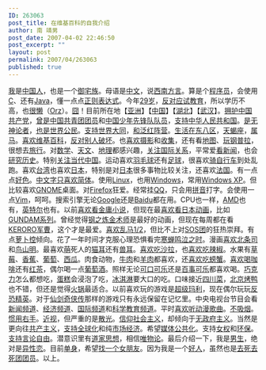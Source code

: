 ```yaml
---
ID: 263063
post_title: 在维基百科的自我介绍
author: 南 靖男
post_date: 2007-04-02 22:46:50
post_excerpt: ""
layout: post
permalink: 2007/04/263063
published: true
---
```

<span id="zoom"><a href="http://zh.wikipedia.org/w/index.php?title=User:Larryli" target="_blank">我</a>是<a href="http://zh.wikipedia.org/w/index.php?title=Category:%E4%B8%AD%E5%8D%8E%E7%BB%B4%E5%9F%BA%E4%BA%BA" target="_blank">中国人</a>，也是一个<a href="http://zh.wikipedia.org/w/index.php?title=Category:%E7%B6%AD%E5%9F%BA%E5%BE%A1%E5%AE%85%E6%97%8F" target="_blank">御宅族</a>。母语是<a href="http://zh.wikipedia.org/w/index.php?title=Category:Zh_%E6%AF%8D%E8%AA%9E%E4%BD%BF%E7%94%A8%E8%80%85" target="_blank">中文</a>，说<a href="http://zh.wikipedia.org/w/index.php?title=Category:Zh-xi%27nan_%E4%BD%BF%E7%94%A8%E8%80%85" target="_blank">西南方言</a>。算是个<a href="http://zh.wikipedia.org/w/index.php?title=Category:%E7%BB%B4%E5%9F%BA%E7%A8%8B%E5%BA%8F%E5%91%98" target="_blank">程序员</a>，会使用<a href="http://zh.wikipedia.org/w/index.php?title=Category:C_%E4%BD%BF%E7%94%A8%E8%80%85" target="_blank">C</a>、还有<a href="http://zh.wikipedia.org/w/index.php?title=Category:Java_%E4%BD%BF%E7%94%A8%E8%80%85" target="_blank">Java</a>，懂一点点<a href="http://zh.wikipedia.org/w/index.php?title=Category:Re_%E4%BD%BF%E7%94%A8%E8%80%85" target="_blank">正则表达式</a>。今年<a href="http://zh.wikipedia.org/w/index.php?title=Category:%E4%BB%8A%E5%B9%B429%E5%B2%81%E7%9A%84%E7%BB%B4%E5%9F%BA%E4%BA%BA" target="_blank">29岁</a>，<a href="http://zh.wikipedia.org/w/index.php?title=Category:%E5%8F%8D%E5%AF%B9%E5%BA%94%E8%AF%95%E6%95%99%E8%82%B2%E7%9A%84%E7%BB%B4%E5%9F%BA%E4%BA%BA" target="_blank">反对应试教育</a>，所以学历不高，也<a href="http://zh.wikipedia.org/w/index.php?title=Category:%E5%A4%AA%E6%87%B6%E8%80%8C%E6%9C%AA%E7%B7%A8%E5%A5%BD%E7%94%A8%E6%88%B6%E9%A0%81%E7%9A%84%E7%B6%AD%E5%9F%BA%E4%BA%BA" target="_blank">很懒</a>（<a href="http://zh.wikipedia.org/w/index.php?title=Category:Orz%E7%9A%84%E7%B6%AD%E5%9F%BA%E4%BA%BA" target="_blank">Orz</a>）。<a href="http://zh.wikipedia.org/w/index.php?title=Category:%E5%9B%A7%E7%9A%84%E7%B6%AD%E5%9F%BA%E4%BA%BA" target="_blank">囧</a>！目前所在地【<a href="http://zh.wikipedia.org/w/index.php?title=Category:%E4%BA%9A%E6%B4%B2%E7%BB%B4%E5%9F%BA%E4%BA%BA" target="_blank">亚洲</a>】【<a href="http://zh.wikipedia.org/w/index.php?title=Category:%E4%B8%AD%E5%9C%8B%E7%B6%AD%E5%9F%BA%E4%BA%BA" target="_blank">中国</a>】【<a href="http://zh.wikipedia.org/w/index.php?title=Category:%E6%B9%96%E5%8C%97%E7%BB%B4%E5%9F%BA%E4%BA%BA" target="_blank">湖北</a>】【<a href="http://zh.wikipedia.org/w/index.php?title=Category:%E6%AD%A6%E6%B1%89%E7%BB%B4%E5%9F%BA%E4%BA%BA" target="_blank">武汉</a>】。<a href="http://zh.wikipedia.org/w/index.php?title=Category:%E6%94%AF%E6%8C%81%E4%B8%AD%E5%9B%BD%E5%85%B1%E4%BA%A7%E5%85%9A%E7%9A%84%E7%B6%AD%E5%9F%BA%E4%BA%BA" target="_blank">拥护中国共产党</a>，<a href="http://zh.wikipedia.org/w/index.php?title=Category:%E6%9B%BE%E6%98%AF%E4%B8%AD%E5%9B%BD%E5%85%B1%E9%9D%92%E5%9B%A2%E5%9B%A2%E5%91%98%E7%9A%84%E7%BB%B4%E5%9F%BA%E4%BA%BA" target="_blank">曾是中国共青团团员</a>和<a href="http://zh.wikipedia.org/w/index.php?title=Category:%E6%9B%BE%E6%98%AF%E4%B8%AD%E5%9C%8B%E5%B0%91%E5%B9%B4%E5%85%88%E9%8B%92%E9%9A%8A%E7%9A%84%E7%BB%B4%E5%9F%BA%E4%BA%BA" target="_blank">中国少年先锋队队员</a>，<a href="http://zh.wikipedia.org/w/index.php?title=Category:%E6%94%AF%E6%8C%81%E4%B8%AD%E5%8D%8E%E4%BA%BA%E6%B0%91%E5%85%B1%E5%92%8C%E5%9B%BD%E7%9A%84%E7%B6%AD%E5%9F%BA%E4%BA%BA" target="_blank">支持中华人民共和国</a>。<a href="http://zh.wikipedia.org/w/index.php?title=Category:%E7%BB%B4%E5%9F%BA%E6%97%A0%E7%A5%9E%E8%AE%BA%E8%80%85" target="_blank">是无神论者</a>，<a href="http://zh.wikipedia.org/w/index.php?title=Category:%E4%BD%9C%E4%B8%BA%E4%B8%96%E7%95%8C%E5%85%AC%E6%B0%91%E7%9A%84%E7%BB%B4%E5%9F%BA%E4%BA%BA" target="_blank">也是世界公民</a>。<a href="http://zh.wikipedia.org/w/index.php?title=Category:%E6%94%AF%E6%8C%81%E4%B8%96%E7%95%8C%E5%A4%A7%E5%90%8C%E7%9A%84%E7%BB%B4%E5%9F%BA%E4%BA%BA" target="_blank">支持世界大同</a>，<a href="http://zh.wikipedia.org/w/index.php?title=Category:%E6%94%AF%E6%8C%81%E6%B3%9B%E7%B4%85%E9%99%A3%E7%87%9F%E7%9A%84%E7%B6%AD%E5%9F%BA%E4%BA%BA" target="_blank">和泛红阵营</a>。<a href="http://zh.wikipedia.org/w/index.php?title=Category:UTC%2B8%E5%8C%BA%E7%BB%B4%E5%9F%BA%E4%BA%BA" target="_blank">生活在东八区</a>，<a href="http://zh.wikipedia.org/w/index.php?title=Category:%E5%A4%A9%E8%9D%8E%E5%BA%A7%E7%BB%B4%E5%9F%BA%E4%BA%BA" target="_blank">天蝎座</a>，<a href="http://zh.wikipedia.org/w/index.php?title=Category:%E5%B1%9E%E9%A9%AC%E7%9A%84%E7%BB%B4%E5%9F%BA%E4%BA%BA" target="_blank">属马</a>。<a href="http://zh.wikipedia.org/w/index.php?title=Category:%E5%96%9C%E6%AD%A1%E7%B6%AD%E5%9F%BA%E7%99%BE%E7%A7%91%E7%9A%84%E7%B6%AD%E5%9F%BA%E4%BA%BA" target="_blank">喜欢维基百科</a>，<a href="http://zh.wikipedia.org/w/index.php?title=Category:%E5%8F%8D%E5%AF%B9%E7%A0%B4%E5%9D%8F%E7%9A%84%E7%BB%B4%E5%9F%BA%E4%BA%BA" target="_blank">反对别人破坏</a>。也<a href="http://zh.wikipedia.org/w/index.php?title=Category:%E5%96%9C%E6%AD%A1%E6%94%9D%E5%BD%B1%E7%9A%84%E7%B6%AD%E5%9F%BA%E4%BA%BA" target="_blank">喜欢摄影</a>和<a href="http://zh.wikipedia.org/w/index.php?title=Category:%E5%96%9C%E6%AD%A1%E6%94%B6%E9%9B%86%E7%9A%84%E7%B6%AD%E5%9F%BA%E4%BA%BA" target="_blank">收集</a>，还有看<a href="http://zh.wikipedia.org/w/index.php?title=Category:%E5%96%9C%E6%AD%A1%E5%9C%B0%E5%9C%96%E7%9A%84%E7%BB%B4%E5%9F%BA%E4%BA%BA" target="_blank">地图</a>、<a href="http://zh.wikipedia.org/w/index.php?title=Category:%E5%96%9C%E6%AC%A2%E7%8E%A9%E9%92%A2%E6%99%AE%E6%8B%89%E7%9A%84%E7%BB%B4%E5%9F%BA%E4%BA%BA" target="_blank">玩钢普拉</a>，很想去<a href="http://zh.wikipedia.org/w/index.php?title=Category:%E5%96%9C%E6%AD%A1%E6%97%85%E8%A1%8C%E7%9A%84%E7%B6%AD%E5%9F%BA%E4%BA%BA" target="_blank">旅行</a>。对<a href="http://zh.wikipedia.org/w/index.php?title=Category:%E6%95%B0%E5%AD%A6%E7%88%B1%E5%A5%BD%E8%80%85" target="_blank">数学</a>、<a href="http://zh.wikipedia.org/w/index.php?title=Category:%E5%A4%A9%E6%96%87%E7%88%B1%E5%A5%BD%E8%80%85" target="_blank">天文</a>、<a href="http://zh.wikipedia.org/w/index.php?title=Category:%E5%9C%B0%E7%90%86%E7%88%B1%E5%A5%BD%E8%80%85" target="_blank">地理</a>都感兴趣，<a href="http://zh.wikipedia.org/w/index.php?title=Category:%E5%85%B3%E6%B3%A8%E5%9B%BD%E9%99%85%E5%85%B3%E7%B3%BB%E7%9A%84%E7%BB%B4%E5%9F%BA%E4%BA%BA" target="_blank">关注国际关系</a>，平常爱<a href="http://zh.wikipedia.org/w/index.php?title=Category:%E6%96%B0%E9%97%BB%E7%88%B1%E5%A5%BD%E8%80%85" target="_blank">看新闻</a>，也会<a href="http://zh.wikipedia.org/w/index.php?title=Category:%E7%A0%94%E7%A9%B6%E5%8E%86%E5%8F%B2%E7%9A%84%E7%BB%B4%E5%9F%BA%E4%BA%BA" target="_blank">研究历史</a>。特别<a href="http://zh.wikipedia.org/w/index.php?title=Category:%E9%97%9C%E6%B3%A8%E7%95%B6%E4%BB%A3%E4%B8%AD%E5%9C%8B%E7%9A%84%E7%B6%AD%E5%9F%BA%E4%BA%BA" target="_blank">关注当代中国</a>。运动喜欢<a href="http://zh.wikipedia.org/w/index.php?title=Category:%E5%96%9C%E6%AC%A2%E7%BE%BD%E6%AF%9B%E7%90%83%E7%9A%84%E7%BB%B4%E5%9F%BA%E4%BA%BA" target="_blank">羽毛球</a>还有<a href="http://zh.wikipedia.org/w/index.php?title=Category:%E5%96%9C%E6%AC%A2%E7%8E%A9%E8%B6%B3%E7%90%83%E7%9A%84%E7%BB%B4%E5%9F%BA%E4%BA%BA" target="_blank">足球</a>，很喜欢<a href="http://zh.wikipedia.org/w/index.php?title=Category:%E5%96%9C%E6%AD%A1%E9%A8%8E%E8%85%B3%E8%B8%8F%E8%BB%8A%E7%9A%84%E7%B6%AD%E5%9F%BA%E4%BA%BA" target="_blank">骑自行车</a>到处乱跑。喜欢<a href="http://zh.wikipedia.org/w/index.php?title=Category:%E5%96%9C%E6%AD%A1%E8%87%BA%E7%81%A3%E7%9A%84%E7%B6%AD%E5%9F%BA%E4%BA%BA" target="_blank">台湾</a>也喜欢<a href="http://zh.wikipedia.org/w/index.php?title=Category:%E5%96%9C%E6%AD%A1%E6%97%A5%E6%9C%AC%E7%9A%84%E7%B6%AD%E5%9F%BA%E4%BA%BA" target="_blank">日本</a>，特别是对<a href="http://zh.wikipedia.org/w/index.php?title=Category:%E5%85%B3%E6%B3%A8%E6%97%A5%E6%9C%AC%E7%9A%84%E7%BB%B4%E5%9F%BA%E4%BA%BA" target="_blank">日本</a>很多事物比较关注，还喜欢<a href="http://zh.wikipedia.org/w/index.php?title=Category:%E5%96%9C%E6%AD%A1%E6%B3%95%E5%9C%8B%E7%9A%84%E7%B6%AD%E5%9F%BA%E4%BA%BA" target="_blank">法国</a>。有一点点<a href="http://zh.wikipedia.org/w/index.php?title=Category:%E5%A5%BD%E8%89%B2%E7%B6%AD%E5%9F%BA%E4%BA%BA" target="_blank">好色</a>。<a href="http://zh.wikipedia.org/w/index.php?title=Category:%E4%B8%AD%E6%96%87%E5%AD%97%E5%8F%AA%E5%96%9C%E6%AC%A2%E7%AE%80%E4%BD%93%E7%9A%84%E7%BB%B4%E5%9F%BA%E4%BA%BA" target="_blank">中文字只喜欢简体</a>。使用<a href="http://zh.wikipedia.org/w/index.php?title=Category:Linux_%E4%BD%BF%E7%94%A8%E8%80%85" target="_blank">Linux</a>，也用<a href="http://zh.wikipedia.org/w/index.php?title=Category:Windows_%E4%BD%BF%E7%94%A8%E8%80%85" target="_blank">Windows</a>，常用<a href="http://zh.wikipedia.org/w/index.php?title=Category:Windows_XP_%E4%BD%BF%E7%94%A8%E8%80%85" target="_blank">Windows XP</a>。但比较喜欢<a href="http://zh.wikipedia.org/w/index.php?title=Category:GNOME_%E4%BD%BF%E7%94%A8%E8%80%85" target="_blank">GNOME</a>桌面。对<a href="http://zh.wikipedia.org/w/index.php?title=Category:Firefox_%E4%BD%BF%E7%94%A8%E8%80%85" target="_blank">Firefox</a>狂爱。经常挂<a href="http://zh.wikipedia.org/w/index.php?title=Category:QQ_%E4%BD%BF%E7%94%A8%E8%80%85" target="_blank">QQ</a>，只会用<a href="http://zh.wikipedia.org/w/index.php?title=Category:%E6%8B%BC%E9%9F%B3%E4%BD%BF%E7%94%A8%E8%80%85" target="_blank">拼音</a>打字。会使用一点<a href="http://zh.wikipedia.org/w/index.php?title=Category:Vim_%E4%BD%BF%E7%94%A8%E8%80%85" target="_blank">Vim</a>，呵呵。搜索引擎无论<a href="http://zh.wikipedia.org/w/index.php?title=Category:Google_%E4%BD%BF%E7%94%A8%E8%80%85" target="_blank">Google</a>还是<a href="http://zh.wikipedia.org/w/index.php?title=Category:Baidu_%E4%BD%BF%E7%94%A8%E8%80%85" target="_blank">Baidu</a>都在用。CPU也一样，<a href="http://zh.wikipedia.org/w/index.php?title=Category:%E4%BD%BF%E7%94%A8AMD%E8%99%95%E7%90%86%E5%99%A8%E7%9A%84%E7%B6%AD%E5%9F%BA%E4%BA%BA" target="_blank">AMD</a>也有，<a href="http://zh.wikipedia.org/w/index.php?title=Category:%E4%BD%BF%E7%94%A8%E8%8B%B1%E7%89%B9%E7%88%BE%E8%99%95%E7%90%86%E5%99%A8%E7%9A%84%E7%B6%AD%E5%9F%BA%E4%BA%BA" target="_blank">英特尔</a>也有。以前<a href="http://zh.wikipedia.org/w/index.php?title=Category:%E5%96%9C%E6%AD%A1%E9%87%91%E5%BA%B8%E5%B0%8F%E8%AA%AA%E7%9A%84%E7%B6%AD%E5%9F%BA%E4%BA%BA" target="_blank">喜欢看金庸小说</a>，但现在最<a href="http://zh.wikipedia.org/w/index.php?title=Category:%E5%96%9C%E6%AD%A1%E7%9C%8B%E6%97%A5%E6%9C%AC%E5%8B%95%E7%95%AB%E7%9A%84%E7%B6%AD%E5%9F%BA%E4%BA%BA" target="_blank">喜欢看日本动画</a>，比如<a href="http://zh.wikipedia.org/w/index.php?title=Category:%E5%96%9C%E6%84%9BGUNDAM%E7%B3%BB%E5%88%97%E7%9A%84%E7%B6%AD%E5%9F%BA%E4%BA%BA" target="_blank">GUNDAM系列</a>。曾经觉得<a href="http://zh.wikipedia.org/w/index.php?title=Category:%E5%96%9C%E6%AD%A1%E9%8B%BC%E4%B9%8B%E9%8D%8A%E9%87%91%E8%A1%93%E5%B8%AB%E7%9A%84%E7%B6%AD%E5%9F%BA%E4%BA%BA" target="_blank">钢之炼金术师</a>是最好的动画，但现在每周都在看<a href="http://zh.wikipedia.org/w/index.php?title=Category:%E5%96%9C%E6%AD%A1KERORO%E8%BB%8D%E6%9B%B9%E7%9A%84%E7%B6%AD%E5%9F%BA%E4%BA%BA" target="_blank">KERORO军曹</a>，这个才是最爱。<a href="http://zh.wikipedia.org/w/index.php?title=Category:%E5%96%9C%E6%AC%A2%E4%B9%B1%E9%A9%AC1/2%E7%9A%84%E7%BB%B4%E5%9F%BA%E4%BA%BA" target="_blank">喜欢乱马1/2</a>，但比不上对<a href="http://zh.wikipedia.org/w/index.php?title=Category:SOS%E5%9C%98%E7%B6%AD%E5%9F%BA%E4%BA%BA" target="_blank">SOS团</a>的狂热崇拜。有点<a href="http://zh.wikipedia.org/w/index.php?title=Category:%E7%BB%B4%E5%9F%BA%E8%90%9D%E5%8D%9C%E6%8E%A7" target="_blank">萝卜控</a>倾向。花了一年时间才克服心理恐惧看完<a href="http://zh.wikipedia.org/w/index.php?title=Category:%E5%96%9C%E6%AD%A1%E6%9A%AE%E8%9F%AC%E6%82%B2%E9%B3%B4%E6%99%82%E7%9A%84%E7%B6%AD%E5%9F%BA%E4%BA%BA" target="_blank">寒蝉鸣泣之时</a>。漫画<a href="http://zh.wikipedia.org/w/index.php?title=Category:%E5%96%9C%E6%AC%A2%E5%8C%97%E6%A2%9D%E5%8F%B8%E7%9A%84%E7%BB%B4%E5%9F%BA%E4%BA%BA" target="_blank">喜欢北条司</a>和<a href="http://zh.wikipedia.org/w/index.php?title=Category:%E5%96%9C%E6%AD%A1%E9%B3%A5%E5%B1%B1%E6%98%8E%E7%9A%84%E7%B6%AD%E5%9F%BA%E4%BA%BA" target="_blank">鸟山明</a>。最喜欢<a href="http://zh.wikipedia.org/w/index.php?title=Category:%E8%A2%AB%E8%90%8C%E5%80%92%E7%9A%84%E7%B6%AD%E5%9F%BA%E4%BA%BA" target="_blank">萌</a>死人的<a href="http://zh.wikipedia.org/w/index.php?title=Category:%E7%B6%AD%E5%9F%BA%E8%B2%93%E8%80%B3%E5%92%8C%E7%8D%B8%E8%80%B3%E6%84%9B%E5%A5%BD%E8%80%85" target="_blank">猫耳</a>还有<a href="http://zh.wikipedia.org/w/index.php?title=Category:%E7%B6%AD%E5%9F%BA%E7%8D%B8%E8%80%B3%E6%84%9B%E5%A5%BD%E8%80%85" target="_blank">兽耳</a>。<a href="http://zh.wikipedia.org/w/index.php?title=Category:%E5%96%9C%E6%AC%A2%E5%90%83%E6%B2%99%E6%8B%89%E7%9A%84%E7%BB%B4%E5%9F%BA%E4%BA%BA" target="_blank">喜欢吃沙拉</a>，也<a href="http://zh.wikipedia.org/w/index.php?title=Category:%E5%96%9C%E6%AC%A2%E5%90%83%E8%BE%A3%E6%A4%92%E7%9A%84%E7%BB%B4%E5%9F%BA%E4%BA%BA" target="_blank">喜欢吃辣椒</a>。水果有<a href="http://zh.wikipedia.org/w/index.php?title=Category:%E5%96%9C%E6%AD%A1%E5%90%83%E8%8D%89%E8%8E%93%E7%9A%84%E7%B6%AD%E5%9F%BA%E4%BA%BA" target="_blank">草莓</a>、<a href="http://zh.wikipedia.org/w/index.php?title=Category:%E5%96%9C%E6%AD%A1%E5%90%83%E9%A6%99%E8%95%89%E7%9A%84%E7%B6%AD%E5%9F%BA%E4%BA%BA" target="_blank">香蕉</a>、<a href="http://zh.wikipedia.org/w/index.php?title=Category:%E5%96%9C%E6%AD%A1%E5%90%83%E8%91%A1%E8%90%84%E7%9A%84%E7%B6%AD%E5%9F%BA%E4%BA%BA" target="_blank">葡萄</a>、<a href="http://zh.wikipedia.org/w/index.php?title=Category:%E5%96%9C%E6%AD%A1%E5%90%83%E8%A5%BF%E7%93%9C%E7%9A%84%E7%B6%AD%E5%9F%BA%E4%BA%BA" target="_blank">西瓜</a>。肉食动物，<a href="http://zh.wikipedia.org/w/index.php?title=Category:%E5%96%9C%E6%AD%A1%E5%90%83%E7%89%9B%E8%82%89%E7%9A%84%E7%B6%AD%E5%9F%BA%E4%BA%BA" target="_blank">牛肉</a>和<a href="http://zh.wikipedia.org/w/index.php?title=Category:%E5%96%9C%E6%AD%A1%E5%90%83%E7%BE%8A%E8%82%89%E7%9A%84%E7%B6%AD%E5%9F%BA%E4%BA%BA" target="_blank">羊肉</a>都喜欢，还<a href="http://zh.wikipedia.org/w/index.php?title=Category:%E5%96%9C%E6%AC%A2%E5%90%83%E8%9E%83%E8%9F%B9%E7%9A%84%E7%BB%B4%E5%9F%BA%E4%BA%BA" target="_blank">喜欢吃螃蟹</a>。<a href="http://zh.wikipedia.org/w/index.php?title=Category:%E5%96%9C%E6%AD%A1%E5%96%9D%E5%92%96%E5%95%A1%E7%9A%84%E7%B6%AD%E5%9F%BA%E4%BA%BA" target="_blank">喜欢喝咖啡</a>还有<a href="http://zh.wikipedia.org/w/index.php?title=Category:%E5%96%9C%E6%AC%A2%E5%96%9D%E7%B4%85%E8%8C%B6%E7%9A%84%E7%BB%B4%E5%9F%BA%E4%BA%BA" target="_blank">红茶</a>，偶尔喝一点<a href="http://zh.wikipedia.org/w/index.php?title=Category:%E5%96%9C%E6%AD%A1%E5%96%9D%E8%91%A1%E8%90%84%E9%85%92%E7%9A%84%E7%B6%AD%E5%9F%BA%E4%BA%BA" target="_blank">葡萄酒</a>。照样无论<a href="http://zh.wikipedia.org/w/index.php?title=Category:%E5%96%9C%E6%AC%A2%E5%96%9D%E5%8F%AF%E5%8F%A3%E5%8F%AF%E4%B9%90%E7%9A%84%E7%BB%B4%E5%9F%BA%E4%BA%BA" target="_blank">可口可乐</a>还是<a href="http://zh.wikipedia.org/w/index.php?title=Category:%E5%96%9C%E6%AC%A2%E5%96%9D%E7%99%BE%E4%BA%8B%E5%8F%AF%E4%B9%90%E7%9A%84%E7%BB%B4%E5%9F%BA%E4%BA%BA" target="_blank">百事可乐</a>都喜欢喝。<a href="http://zh.wikipedia.org/w/index.php?title=Category:%E5%96%9C%E6%AD%A1%E5%90%83%E5%B7%A7%E5%85%8B%E5%8A%9B%E7%9A%84%E7%B6%AD%E5%9F%BA%E4%BA%BA" target="_blank">巧克力</a>怎么都想吃，<a href="http://zh.wikipedia.org/w/index.php?title=Category:%E5%96%9C%E6%AD%A1%E5%90%83%E8%9B%8B%E7%B3%95%E7%9A%84%E7%B6%AD%E5%9F%BA%E4%BA%BA" target="_blank">蛋糕</a>会浸泡了吃，<a href="http://zh.wikipedia.org/w/index.php?title=Category:%E5%96%9C%E6%AD%A1%E5%90%83%E5%86%B0%E6%B7%87%E6%B7%8B%E7%9A%84%E7%B6%AD%E5%9F%BA%E4%BA%BA" target="_blank">冰淇淋</a>要大口的吃。口味接近<a href="http://zh.wikipedia.org/w/index.php?title=Category:%E5%96%9C%E6%AC%A2%E5%90%83%E5%9B%9B%E5%B7%9D%E8%8F%9C%E7%9A%84%E7%BB%B4%E5%9F%BA%E4%BA%BA" target="_blank">四川菜</a>，<a href="http://zh.wikipedia.org/w/index.php?title=Category:%E5%96%9C%E6%AC%A2%E5%90%83%E5%8C%97%E4%BA%AC%E7%83%A4%E9%B8%AD%E7%9A%84%E7%BB%B4%E5%9F%BA%E4%BA%BA" target="_blank">北京烤鸭</a>也不错，但还是觉得<a href="http://zh.wikipedia.org/w/index.php?title=Category:%E5%96%9C%E6%AC%A2%E5%90%83%E7%81%AB%E9%94%85%E7%9A%84%E7%BB%B4%E5%9F%BA%E4%BA%BA" target="_blank">火锅</a>最适合。以前喜欢玩的游戏是<a href="http://zh.wikipedia.org/w/index.php?title=Category:%E5%96%9C%E6%AC%A2%E7%8E%A9%E8%B6%85%E7%BA%A7%E7%8E%9B%E5%88%A9%E7%9A%84%E7%BB%B4%E5%9F%BA%E4%BA%BA" target="_blank">超级玛利</a>，现在偶尔玩玩<a href="http://zh.wikipedia.org/w/index.php?title=Category:%E5%96%9C%E6%AC%A2%E7%8E%A9%E5%8F%8D%E6%81%90%E7%B2%BE%E8%8B%B1%E7%9A%84%E7%BB%B4%E5%9F%BA%E4%BA%BA" target="_blank">反恐精英</a>。对于<a href="http://zh.wikipedia.org/w/index.php?title=Category:%E5%96%9C%E6%AC%A2%E7%8E%A9%E4%BB%99%E5%89%91%E5%A5%87%E4%BE%A0%E4%BC%A0%E7%9A%84%E7%BB%B4%E5%9F%BA%E4%BA%BA" target="_blank">仙剑奇侠传</a>那样的游戏只有永远保留在记忆里。中央电视台节目会看<a href="http://zh.wikipedia.org/w/index.php?title=Category:%E5%96%9C%E6%AC%A2%E7%9C%8B%E4%B8%AD%E5%A4%AE%E7%94%B5%E8%A7%86%E5%8F%B0%E6%96%B0%E9%97%BB%E9%A2%91%E9%81%93%E8%8A%82%E7%9B%AE%E7%9A%84%E7%BB%B4%E5%9F%BA%E4%BA%BA" target="_blank">新闻频道</a>、<a href="http://zh.wikipedia.org/w/index.php?title=Category:%E5%96%9C%E6%AC%A2%E7%9C%8B%E4%B8%AD%E5%A4%AE%E7%94%B5%E8%A7%86%E5%8F%B0%E7%BB%8F%E6%B5%8E%E9%A2%91%E9%81%93%E8%8A%82%E7%9B%AE%E7%9A%84%E7%BB%B4%E5%9F%BA%E4%BA%BA" target="_blank">经济频道</a>、<a href="http://zh.wikipedia.org/w/index.php?title=Category:%E5%96%9C%E6%AC%A2%E7%9C%8B%E4%B8%AD%E5%A4%AE%E7%94%B5%E8%A7%86%E5%8F%B0%E5%9B%BD%E9%99%85%E9%A2%91%E9%81%93%E8%8A%82%E7%9B%AE%E7%9A%84%E7%BB%B4%E5%9F%BA%E4%BA%BA" target="_blank">国际频道</a>和<a href="http://zh.wikipedia.org/w/index.php?title=Category:%E5%96%9C%E6%AC%A2%E7%9C%8B%E4%B8%AD%E5%A4%AE%E7%94%B5%E8%A7%86%E5%8F%B0%E7%A7%91%E5%AD%A6%E6%95%99%E8%82%B2%E9%A2%91%E9%81%93%E8%8A%82%E7%9B%AE%E7%9A%84%E7%BB%B4%E5%9F%BA%E4%BA%BA" target="_blank">科学教育频道</a>。平时<a href="http://zh.wikipedia.org/w/index.php?title=Category:%E5%96%9C%E6%AD%A1%E8%81%BD%E5%8B%95%E6%BC%AB%E6%AD%8C%E6%9B%B2%E7%9A%84%E7%B6%AD%E5%9F%BA%E4%BA%BA" target="_blank">喜欢听动漫歌曲</a>。<a href="http://zh.wikipedia.org/w/index.php?title=Category:%E4%B8%8D%E5%90%B8%E7%83%9F%E7%9A%84%E7%BB%B4%E5%9F%BA%E4%BA%BA" target="_blank">不吸烟</a>。<a href="http://zh.wikipedia.org/w/index.php?title=Category:%E6%85%A3%E7%94%A8%E5%8F%B3%E6%89%8B%E7%9A%84%E7%B6%AD%E5%9F%BA%E4%BA%BA" target="_blank">惯用右手</a>。<a href="http://zh.wikipedia.org/w/index.php?title=Category:%E8%BF%91%E8%A6%96%E7%9A%84%E7%B6%AD%E5%9F%BA%E4%BA%BA" target="_blank">近视</a>，但严重的是<a href="http://zh.wikipedia.org/w/index.php?title=Category:%E6%95%A3%E5%85%89%E7%9A%84%E7%B6%AD%E5%9F%BA%E4%BA%BA" target="_blank">散光</a>。<a href="http://zh.wikipedia.org/w/index.php?title=Category:%E4%BF%A1%E4%BB%B0%E7%A4%BE%E6%9C%83%E4%B8%BB%E7%BE%A9%E7%9A%84%E7%BB%B4%E5%9F%BA%E4%BA%BA" target="_blank">信仰社会主义</a>，却倾向于<a href="http://zh.wikipedia.org/w/index.php?title=Category:%E8%87%AA%E8%AA%8D%E7%84%A1%E6%94%BF%E5%BA%9C%E4%B8%BB%E7%BE%A9%E7%9A%84%E7%BB%B4%E5%9F%BA%E4%BA%BA" target="_blank">无政府主义</a>。当然是更向往<a href="http://zh.wikipedia.org/w/index.php?title=Category:%E7%BB%B4%E5%9F%BA%E5%85%B1%E4%BA%A7%E4%B8%BB%E4%B9%89%E8%80%85" target="_blank">共产主义</a>，<a href="http://zh.wikipedia.org/w/index.php?title=Category:%E6%94%AF%E6%8C%81%E5%85%A8%E7%90%83%E5%8C%96%E7%9A%84%E7%BB%B4%E5%9F%BA%E4%BA%BA" target="_blank">支持全球化</a>和纯<a href="http://zh.wikipedia.org/w/index.php?title=Category:%E6%94%AF%E6%8C%81%E5%B8%82%E5%9C%BA%E7%BB%8F%E6%B5%8E%E7%9A%84%E7%BB%B4%E5%9F%BA%E4%BA%BA" target="_blank">市场经济</a>。希望<a href="http://zh.wikipedia.org/w/index.php?title=Category:%E6%94%AF%E6%8C%81%E5%AA%92%E4%BD%93%E5%85%AC%E5%85%B1%E5%8C%96%E7%BB%B4%E5%9F%BA%E4%BA%BA" target="_blank">媒体公共化</a>。支持<a href="http://zh.wikipedia.org/w/index.php?title=Category:%E7%B6%AD%E5%9F%BA%E6%93%81%E5%A5%B3%E4%B8%BB%E7%BE%A9%E8%80%85" target="_blank">女权</a>和<a href="http://zh.wikipedia.org/w/index.php?title=Category:%E7%BB%B4%E5%9F%BA%E7%8E%AF%E4%BF%9D%E4%B8%BB%E4%B9%89%E8%80%85" target="_blank">环保</a>。<a href="http://zh.wikipedia.org/w/index.php?title=Category:%E6%94%AF%E6%8C%81%E8%A8%80%E8%AE%BA%E8%87%AA%E7%94%B1%E7%9A%84%E7%BB%B4%E5%9F%BA%E4%BA%BA" target="_blank">支持言论自由</a>。潜意识里有<a href="http://zh.wikipedia.org/w/index.php?title=Category:%E8%AE%A4%E5%90%8C%E9%81%93%E5%AE%B6%E6%80%9D%E6%83%B3%E7%9A%84%E7%BB%B4%E5%9F%BA%E4%BA%BA" target="_blank">道家思想</a>，相信<a href="http://zh.wikipedia.org/w/index.php?title=Category:%E5%94%AF%E7%89%A9%E8%AE%BA%E7%BB%B4%E5%9F%BA%E4%BA%BA" target="_blank">唯物论</a>。最后介绍一下，我是<a href="http://zh.wikipedia.org/w/index.php?title=Category:%E7%B6%AD%E5%9F%BA%E7%94%B7%E5%AD%A9" target="_blank">男生</a>，绝对是<a href="http://zh.wikipedia.org/w/index.php?title=Category:%E7%95%B0%E6%80%A7%E6%88%80%E4%BD%BF%E7%94%A8%E8%80%85" target="_blank">异性恋</a>。目前<a href="http://zh.wikipedia.org/w/index.php?title=Category:%E5%96%AE%E8%BA%AB%E7%9A%84%E7%B6%AD%E5%9F%BA%E4%BA%BA" target="_blank">单身</a>，希望<a href="http://zh.wikipedia.org/w/index.php?title=Category:%E6%B1%82%E5%81%B6%E4%B8%AD%E7%9A%84%E7%B6%AD%E5%9F%BA%E4%BA%BA" target="_blank">找一个女朋友</a>。因为我是一个<a href="http://zh.wikipedia.org/w/index.php?title=Category:%E7%B6%AD%E5%9F%BA%E5%A5%BD%E4%BA%BA" target="_blank">好人</a>，虽然也是<a href="http://zh.wikipedia.org/w/index.php?title=Category:%E5%8E%BB%E6%AD%BB%E5%8E%BB%E6%AD%BB%E5%9C%98%E5%9C%98%E5%93%A1" target="_blank">去死去死团团员</a>。以上。</span>